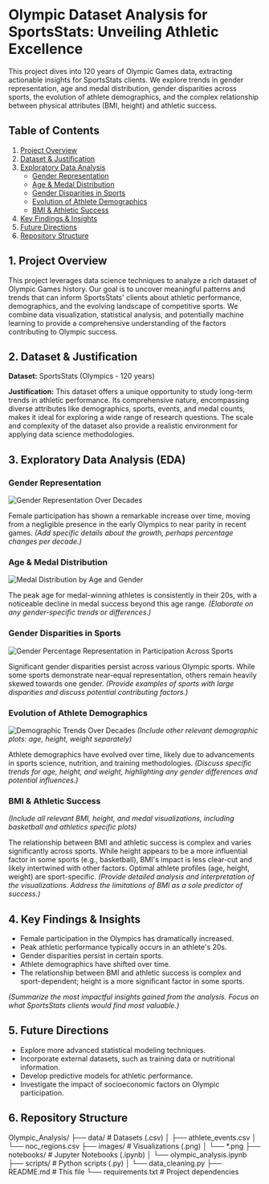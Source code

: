 # Olympic Dataset Analysis for SportsStats: Unveiling Athletic Excellence

This project dives into 120 years of Olympic Games data, extracting actionable insights for SportsStats clients. We explore trends in gender representation, age and medal distribution, gender disparities across sports, the evolution of athlete demographics, and the complex relationship between physical attributes (BMI, height) and athletic success.

## Table of Contents

1. [Project Overview](#project-overview)
2. [Dataset & Justification](#dataset-justification)
3. [Exploratory Data Analysis](#eda)
    * [Gender Representation](#gender-representation)
    * [Age & Medal Distribution](#age-medals)
    * [Gender Disparities in Sports](#gender-disparities)
    * [Evolution of Athlete Demographics](#demographic-evolution)
    * [BMI & Athletic Success](#bmi-success)
4. [Key Findings & Insights](#key-findings)
5. [Future Directions](#future-directions)
6. [Repository Structure](#repository-structure)

## 1. Project Overview <a name="project-overview"></a>

This project leverages data science techniques to analyze a rich dataset of Olympic Games history.  Our goal is to uncover meaningful patterns and trends that can inform SportsStats' clients about athletic performance, demographics, and the evolving landscape of competitive sports.  We combine data visualization, statistical analysis, and potentially machine learning to provide a comprehensive understanding of the factors contributing to Olympic success.

## 2. Dataset & Justification <a name="dataset-justification"></a>

**Dataset:** SportsStats (Olympics - 120 years)

**Justification:** This dataset offers a unique opportunity to study long-term trends in athletic performance.  Its comprehensive nature, encompassing diverse attributes like demographics, sports, events, and medal counts, makes it ideal for exploring a wide range of research questions.  The scale and complexity of the dataset also provide a realistic environment for applying data science methodologies.

## 3. Exploratory Data Analysis (EDA) <a name="eda"></a>

### Gender Representation <a name="gender-representation"></a>

![Gender Representation Over Decades](static/images/gender_representation_combined.png)

Female participation has shown a remarkable increase over time, moving from a negligible presence in the early Olympics to near parity in recent games.  *(Add specific details about the growth, perhaps percentage changes per decade.)*

### Age & Medal Distribution <a name="age-medals"></a>

![Medal Distribution by Age and Gender](static/images/medal_distribution_by_age.png)

The peak age for medal-winning athletes is consistently in their 20s, with a noticeable decline in medal success beyond this age range.  *(Elaborate on any gender-specific trends or differences.)*

### Gender Disparities in Sports <a name="gender-disparities"></a>

![Gender Percentage Representation in Participation Across Sports](static/images/gender_disparity_by_sport.png)

Significant gender disparities persist across various Olympic sports.  While some sports demonstrate near-equal representation, others remain heavily skewed towards one gender.  *(Provide examples of sports with large disparities and discuss potential contributing factors.)*

### Evolution of Athlete Demographics <a name="demographic-evolution"></a>

![Demographic Trends Over Decades](static/images/demographic_trends_all.png)
*(Include other relevant demographic plots: age, height, weight separately)*

Athlete demographics have evolved over time, likely due to advancements in sports science, nutrition, and training methodologies.  *(Discuss specific trends for age, height, and weight, highlighting any gender differences and potential influences.)*

### BMI & Athletic Success <a name="bmi-success"></a>

*(Include all relevant BMI, height, and medal visualizations, including basketball and athletics specific plots)*

The relationship between BMI and athletic success is complex and varies significantly across sports.  While height appears to be a more influential factor in some sports (e.g., basketball), BMI's impact is less clear-cut and likely intertwined with other factors.  Optimal athlete profiles (age, height, weight) are sport-specific.  *(Provide detailed analysis and interpretation of the visualizations.  Address the limitations of BMI as a sole predictor of success.)*

## 4. Key Findings & Insights <a name="key-findings"></a>

* Female participation in the Olympics has dramatically increased.
* Peak athletic performance typically occurs in an athlete's 20s.
* Gender disparities persist in certain sports.
* Athlete demographics have shifted over time.
* The relationship between BMI and athletic success is complex and sport-dependent; height is a more significant factor in some sports.

*(Summarize the most impactful insights gained from the analysis.  Focus on what SportsStats clients would find most valuable.)*

## 5. Future Directions <a name="future-directions"></a>

* Explore more advanced statistical modeling techniques.
* Incorporate external datasets, such as training data or nutritional information.
* Develop predictive models for athletic performance.
* Investigate the impact of socioeconomic factors on Olympic participation.

## 6. Repository Structure <a name="repository-structure"></a>

Olympic_Analysis/
├── data/            # Datasets (.csv)
│   ├── athlete_events.csv
│   └── noc_regions.csv
├── images/          # Visualizations (.png)
│   └── *.png
├── notebooks/       # Jupyter Notebooks (.ipynb)
│   └── olympic_analysis.ipynb
├── scripts/         # Python scripts (.py)
│   └── data_cleaning.py
├── README.md        # This file
└── requirements.txt # Project dependencies

